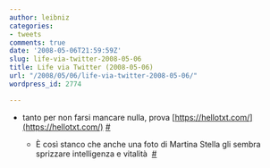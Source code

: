 ```yaml
---
author: leibniz
categories:
- tweets
comments: true
date: '2008-05-06T21:59:59Z'
slug: life-via-twitter-2008-05-06
title: Life via Twitter (2008-05-06)
url: "/2008/05/06/life-via-twitter-2008-05-06/"
wordpress_id: 2774

---
```

* tanto per non farsi mancare nulla, prova [https://hellotxt.com/](https://hellotxt.com/) [#](https://twitter.com/leibniz/statuses/804526942)

	
  * È così stanco che anche una foto di Martina Stella gli sembra sprizzare intelligenza e vitalità  [#](https://twitter.com/leibniz/statuses/804862870)


